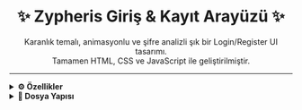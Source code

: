 <h1 align="center">✨ Zypheris Giriş & Kayıt Arayüzü ✨</h1>

<p align="center">
  Karanlık temalı, animasyonlu ve şifre analizli şık bir Login/Register UI tasarımı.<br>
  Tamamen HTML, CSS ve JavaScript ile geliştirilmiştir.
</p>

---

<details>
<summary><strong>⚙️ Özellikler</strong></summary>

- Giriş / Kayıt geçişi (animasyonlu)
- 👁️‍🗨️ Şifre göster/gizle
- 🔐 Şifre gücü analiz sistemi
- 💬 Anlık validasyon + hata mesajları
- ✉️ Şifre sıfırlama modal penceresi
- 🔔 Bildirim popup sistemi
- 🌟 Glow + partikül efektleri (butonlarda)
- Modern UI / UX yaklaşımı
- Google, Facebook, Discord giriş ikonları (demo)
</details>

<details>
<summary><strong>📂 Dosya Yapısı</strong></summary>

```plaintext
📁 zypheris-login-ui
├── index.html
├── styles.css
├── script.js
└── images/
    ├── zyp.png
    ├── zyp-eye.png
    ├── google-icon.png
    ├── facebook-icon.png
    └── discord-icon.png
</details> ```

yaml
Kopyala
Düzenle
</details>

<details>
<summary><strong>📸 Önizleme</strong></summary>

| Giriş Ekranı | Kayıt Ekranı |
|-------------|--------------|
| ![Login](images/zyp-login.png) | ![Register](images/zyp-register.png) |
</details>

---

## 🔒 Uyarı

> - Bu arayüz statiktir; arka uç (backend) doğrulama sistemi içermez.  
> - Sosyal medya giriş butonları sadece örnek davranış sergiler.
